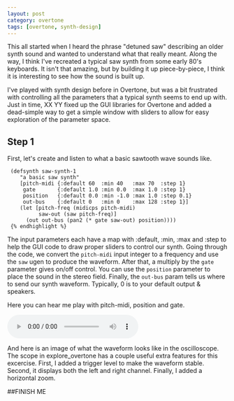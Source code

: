```yaml
---
layout: post
category: overtone
tags: [overtone, synth-design]
---
```


This all started when I heard the phrase "detuned saw" describing an
older synth sound and wanted to understand what that really
meant. Along the way, I think I've recreated a typical saw synth from
some early 80's keyboards.  It isn't that amazing, but by building it
up piece-by-piece, I think it is interesting to see how the sound is
built up.

I've played with synth design before in Overtone, but was a bit
frustrated with controlling all the parameters that a typical synth
seems to end up with.  Just in time, XX YY fixed up the GUI libraries
for Overtone and added a dead-simple way to get a simple window with
sliders to allow for easy exploration of the parameter space.

## Step 1

First, let's create and listen to what a basic sawtooth wave sounds like.

```
 (defsynth saw-synth-1
    "a basic saw synth"
    [pitch-midi {:default 60  :min 40   :max 70  :step 1}
     gate       {:default 1.0 :min 0.0  :max 1.0 :step 1}
     position   {:default 0.0 :min -1.0 :max 1.0 :step 0.1}
     out-bus    {:default 0   :min 0    :max 128 :step 1}]
    (let [pitch-freq (midicps pitch-midi)
          saw-out (saw pitch-freq)]
      (out out-bus (pan2 (* gate saw-out) position))))
 {% endhighlight %}
```

The input parameters each have a map with :default, :min, :max and
:step to help the GUI code to draw proper sliders to control our
synth.  Going through the code, we convert the <code>pitch-midi</code>
input integer to a frequency and use the <code>saw</code> ugen to
produce the waveform.  After that, a multiply by the <code>gate</code>
parameter gives on/off control.  You can use the <code>position</code>
parameter to place the sound in the stereo field.  Finally, the
<code>out-bus</code> param tells us where to send our synth
waveform. Typically, 0 is to your default output & speakers.

Here you can hear me play with pitch-midi, position and gate.

 <audio controls="controls" height="40" width="100">
   <source src="/assets/audio/saw-synth-1-play.mp3" type="audio/mp3">
   <source src="/assets/audio/saw-synth-1-play.ogg" type="audio/ogg">
   <embed height="40" width="100" src="/assets/audio/saw-synth-1-play.mp3">
 </audio>

And here is an image of what the waveform looks like in the
oscilloscope.  The scope in explore_overtone has a couple useful extra
features for this excercise.  First, I added a trigger level to make
the waveform stable.  Second, it displays both the left and right
channel.  Finally, I added a horizontal zoom.

##FINISH ME
